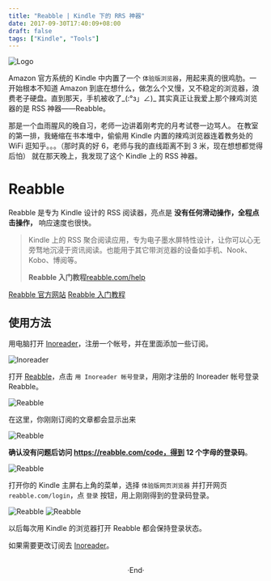 ```yaml
---
title: "Reabble | Kindle 下的 RRS 神器"
date: 2017-09-30T17:40:09+08:00
draft: false
tags: ["Kindle", "Tools"]
---
```


<img src="https://mogeko.github.io/images/008/logo.png"  alt="Logo"  style="border:0" />

Amazon 官方系统的 Kindle 中内置了一个 `体验版浏览器`，用起来真的很鸡肋。一开始根本不知道 Amazon 到底在想什么，做怎么个又慢，又不稳定的浏览器，浪费老子硬盘。直到那天，手机被收了_(:°з」∠)_
其实真正让我爱上那个辣鸡浏览器的是 RSS 神器——Reabble。

那是一个血雨腥风的晚自习，老师一边讲着刚考完的月考试卷一边骂人。
在教室的第一排，我蜷缩在书本堆中，偷偷用 Kindle 内置的辣鸡浏览器连着教务处的 WiFi 逛知乎。。。（那时真的好 6，老师与我的直线距离不到 3 米，现在想想都觉得后怕）
就在那天晚上，我发现了这个 Kindle 上的 RSS 神器。

<!-- more -->

# Reabble

Reabble 是专为 Kindle 设计的 RSS 阅读器，亮点是 **没有任何滑动操作，全程点击操作，** 响应速度也很快。

> Kindle 上的 RSS 聚合阅读应用，专为电子墨水屏特性设计，让你可以心无旁骛地沉浸于资讯阅读。也能用于其它带浏览器的设备如手机、Nook、Kobo、博阅等。
>
> **Reabble 入门教程**[reabble.com/help](https://reabble.com/help)

[Reabble 官方网站](https://reabble.com/)
[Reabble 入门教程](https://reabble.com/help)

## 使用方法

用电脑打开 [Inoreader](https://inoreader.com/)，注册一个帐号，并在里面添加一些订阅。

<img alt="Inoreader" src="https://mogeko.github.io/images/008/inoreader.png">

打开 [Reabble](https://reabble.com/)，点击 `用 Inoreader 帐号登录`，用刚才注册的 Inoreader 帐号登录 Reabble。

<img alt="Reabble" src="https://mogeko.github.io/images/008/reabble_1.png">

在这里，你刚刚订阅的文章都会显示出来

<img alt="Reabble" src="https://mogeko.github.io/images/008/reabble_2.png">

**确认没有问题后访问 https://reabble.com/code，得到 12 个字母的登录码**。

<img alt="Reabble" src="https://mogeko.github.io/images/008/reabble_3.png">

打开你的 Kindle 主屏右上角的菜单，选择 `体验版网页浏览器` 并打开网页 `reabble.com/login`，点 `登录` 按钮，用上刚刚得到的登录码登录。

<img alt="Reabble" src="https://mogeko.github.io/images/008/reabble_4.png">

<img alt="Reabble" src="https://mogeko.github.io/images/008/reabble_5.png">

以后每次用 Kindle 的浏览器打开 Reabble 都会保持登录状态。

如果需要更改订阅去 [Inoreader](https://www.inoreader.com/)。



<br>

<center>  ·End·  </center>